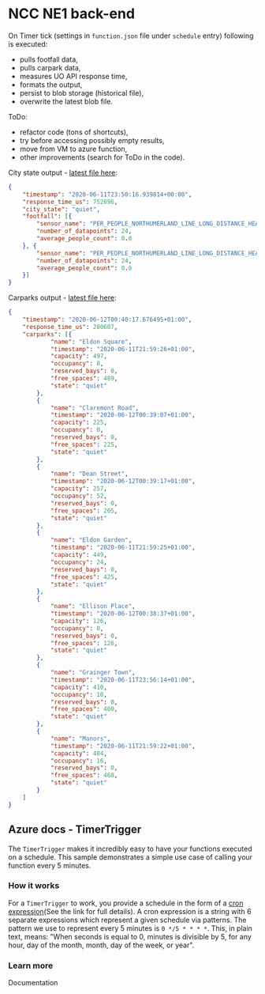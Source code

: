 # NCC NE1 back-end

On Timer tick (settings in `function.json` file under `schedule` entry) following is executed: 
* pulls footfall data, 
* pulls carpark data,
* measures UO API response time,
* formats the output,
* persist to blob storage (historical file),
* overwrite the latest blob file.


ToDo:
* refactor code (tons of shortcuts),
* try before accessing possibly empty results,
* move from VM to azure function,
* other improvements (search for ToDo in the code).

City state output - [latest file here](https://nccfootfallparking.blob.core.windows.net/api-data/latest_city_state.json):

```json
{
    "timestamp": "2020-06-11T23:50:16.939814+00:00",
    "response_time_us": 752696,
    "city_state": "quiet",
    "footfall": [{
        "sensor_name": "PER_PEOPLE_NORTHUMERLAND_LINE_LONG_DISTANCE_HEAD_0",
        "number_of_datapoints": 24,
        "average_people_count": 0.0
    }, {
        "sensor_name": "PER_PEOPLE_NORTHUMERLAND_LINE_LONG_DISTANCE_HEAD_1",
        "number_of_datapoints": 24,
        "average_people_count": 0.0
    }]
}
```

Carparks output - [latest file here](https://nccfootfallparking.blob.core.windows.net/api-data/latest_car_parks.json):

```json
{
    "timestamp": "2020-06-12T00:40:17.676495+01:00",
    "response_time_us": 280607,
    "carparks": [{
            "name": "Eldon Square",
            "timestamp": "2020-06-11T21:59:26+01:00",
            "capacity": 497,
            "occupancy": 8,
            "reserved_bays": 0,
            "free_spaces": 489,
            "state": "quiet"
        },
        {
            "name": "Claremont Road",
            "timestamp": "2020-06-12T00:39:07+01:00",
            "capacity": 225,
            "occupancy": 0,
            "reserved_bays": 0,
            "free_spaces": 225,
            "state": "quiet"
        },
        {
            "name": "Dean Street",
            "timestamp": "2020-06-12T00:39:17+01:00",
            "capacity": 257,
            "occupancy": 52,
            "reserved_bays": 0,
            "free_spaces": 205,
            "state": "quiet"
        },
        {
            "name": "Eldon Garden",
            "timestamp": "2020-06-11T21:59:25+01:00",
            "capacity": 449,
            "occupancy": 24,
            "reserved_bays": 0,
            "free_spaces": 425,
            "state": "quiet"
        },
        {
            "name": "Ellison Place",
            "timestamp": "2020-06-12T00:38:37+01:00",
            "capacity": 126,
            "occupancy": 0,
            "reserved_bays": 0,
            "free_spaces": 126,
            "state": "quiet"
        },
        {
            "name": "Grainger Town",
            "timestamp": "2020-06-11T23:56:14+01:00",
            "capacity": 410,
            "occupancy": 10,
            "reserved_bays": 0,
            "free_spaces": 400,
            "state": "quiet"
        },
        {
            "name": "Manors",
            "timestamp": "2020-06-11T21:59:22+01:00",
            "capacity": 484,
            "occupancy": 16,
            "reserved_bays": 0,
            "free_spaces": 468,
            "state": "quiet"
        }
    ]
}
```

## Azure docs - TimerTrigger

The `TimerTrigger` makes it incredibly easy to have your functions executed on a schedule. This sample demonstrates a simple use case of calling your function every 5 minutes.

### How it works

For a `TimerTrigger` to work, you provide a schedule in the form of a [cron expression](https://en.wikipedia.org/wiki/Cron#CRON_expression)(See the link for full details). A cron expression is a string with 6 separate expressions which represent a given schedule via patterns. The pattern we use to represent every 5 minutes is `0 */5 * * * *`. This, in plain text, means: "When seconds is equal to 0, minutes is divisible by 5, for any hour, day of the month, month, day of the week, or year".

### Learn more

<TODO> Documentation
